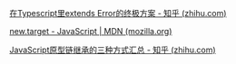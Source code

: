 [在Typescript里extends Error的终极方案 - 知乎 (zhihu.com)](https://zhuanlan.zhihu.com/p/113019880)

[new.target - JavaScript | MDN (mozilla.org)](https://developer.mozilla.org/en-US/docs/Web/JavaScript/Reference/Operators/new.target)

[JavaScript原型链继承的三种方式汇总 - 知乎 (zhihu.com)](https://zhuanlan.zhihu.com/p/160868667)